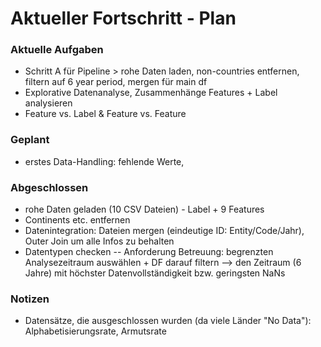 # Aktueller Fortschritt - Plan


### Aktuelle Aufgaben
- Schritt A für Pipeline > rohe Daten laden, non-countries entfernen, filtern auf 6 year period, mergen für main df
- Explorative Datenanalyse, Zusammenhänge Features + Label analysieren
- Feature vs. Label & Feature vs. Feature

### Geplant
- erstes Data-Handling: fehlende Werte, 

### Abgeschlossen
- rohe Daten geladen (10 CSV Dateien) - Label + 9 Features
- Continents etc. entfernen
- Datenintegration: Dateien mergen (eindeutige ID: Entity/Code/Jahr), Outer Join um alle Infos zu behalten
- Datentypen checken
-- Anforderung Betreuung: begrenzten Analysezeitraum auswählen + DF darauf filtern
 --> den Zeitraum (6 Jahre) mit höchster Datenvollständigkeit bzw. geringsten NaNs

### Notizen
- Datensätze, die ausgeschlossen wurden (da viele Länder "No Data"):
Alphabetisierungsrate, Armutsrate